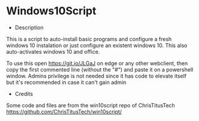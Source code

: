 # Windows10Script
- Description

This is a script to auto-install basic programs and configure a fresh windows 10 instalation or just configure an existent windows 10.
This also auto-activates windows 10 and office.

To use this open https://git.io/JLGaJ on edge or any other webclient, then copy the first commented line (without the "#") and paste it on a powershell window.
Admins privilege is not needed since it has code to elevate itself but it's recommended in case it can't gain admin

- Credits

Some code and files are from the win10script repo of ChrisTitusTech
https://github.com/ChrisTitusTech/win10script/
